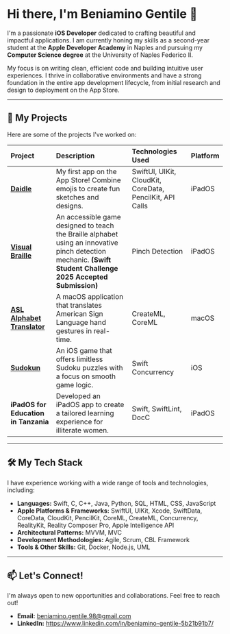 # Hi there, I'm Beniamino Gentile 👋

I'm a passionate **iOS Developer** dedicated to crafting beautiful and impactful applications. I am currently honing my skills as a second-year student at the **Apple Developer Academy** in Naples and pursuing my **Computer Science degree** at the University of Naples Federico II.

My focus is on writing clean, efficient code  and building intuitive user experiences. I thrive in collaborative environments and have a strong foundation in the entire app development lifecycle, from initial research and design to deployment on the App Store.

---

## 🚀 My Projects

Here are some of the projects I've worked on:

| Project | Description | Technologies Used | Platform |
| :--- | :--- | :--- | :--- |
| [**Daidle**](https://apps.apple.com/us/app/daidle/id6504183383) | My first app on the App Store! Combine emojis to create fun sketches and designs. | SwiftUI, UIKit, CloudKit, CoreData, PencilKit, API Calls | iPadOS |
| [**Visual Braille**](https://github.com/bilegentile/VisualBraille) | An accessible game designed to teach the Braille alphabet using an innovative pinch detection mechanic. **(Swift Student Challenge 2025 Accepted Submission)** | Pinch Detection | iPadOS |
| [**ASL Alphabet Translator**](https://github.com/bilegentile/ASL-Alphabet-Translator)| A macOS application that translates American Sign Language hand gestures in real-time. | CreateML, CoreML | macOS |
| [**Sudokun**](https://github.com/bilegentile/Sudokun) | An iOS game that offers limitless Sudoku puzzles with a focus on smooth game logic. | Swift Concurrency | iOS |
| **iPadOS for Education in Tanzania** | Developed an iPadOS app to create a tailored learning experience for illiterate women. | Swift, SwiftLint, DocC  | iPadOS |

---

## 🛠️ My Tech Stack

I have experience working with a wide range of tools and technologies, including:

* **Languages:** Swift, C, C++, Java, Python, SQL, HTML, CSS, JavaScript
* **Apple Platforms & Frameworks:** SwiftUI, UIKit, Xcode, SwiftData, CoreData, CloudKit, PencilKit, CoreML, CreateML, Concurrency, RealityKit, Reality Composer Pro, Apple Intelligence API 
* **Architectural Patterns:** MVVM, MVC
* **Development Methodologies:** Agile, Scrum, CBL Framework
* **Tools & Other Skills:** Git, Docker, Node.js, UML

---

## 📫 Let's Connect!

I'm always open to new opportunities and collaborations. Feel free to reach out!

* **Email:** [beniamino.gentile.98@gmail.com](mailto:beniamino.gentile.98@gmail.com)
* **LinkedIn:** https://www.linkedin.com/in/beniamino-gentile-5b21b91b7/

<!--
**bilegentile/bilegentile** is a ✨ _special_ ✨ repository because its `README.md` (this file) appears on your GitHub profile.

Here are some ideas to get you started:

- 🔭 I’m currently working on ...
- 🌱 I’m currently learning ...
- 👯 I’m looking to collaborate on ...
- 🤔 I’m looking for help with ...
- 💬 Ask me about ...
- 📫 How to reach me: ...
- 😄 Pronouns: ...
- ⚡ Fun fact: ...
-->
